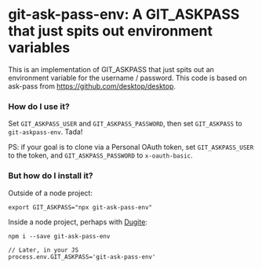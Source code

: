 # git-ask-pass-env: A GIT_ASKPASS that just spits out environment variables

This is an implementation of GIT_ASKPASS that just spits out an environment variable for the username / password. This code is based on ask-pass from https://github.com/desktop/desktop.

### How do I use it?

Set `GIT_ASKPASS_USER` and `GIT_ASKPASS_PASSWORD`, then set `GIT_ASKPASS` to `git-askpass-env`. Tada!

PS: if your goal is to clone via a Personal OAuth token, set `GIT_ASKPASS_USER` to the token, and `GIT_ASKPASS_PASSWORD` to `x-oauth-basic`.

### But how do I install it?

Outside of a node project:

```
export GIT_ASKPASS="npx git-ask-pass-env"
```

Inside a node project, perhaps with [Dugite](https://github.com/desktop/dugite):

```
npm i --save git-ask-pass-env

// Later, in your JS
process.env.GIT_ASKPASS='git-ask-pass-env'
```
